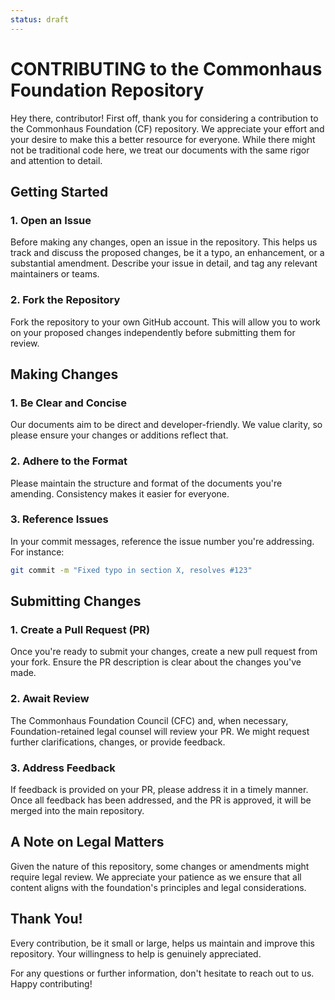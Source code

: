 ```yaml
---
status: draft
---
```

# CONTRIBUTING to the Commonhaus Foundation Repository

Hey there, contributor! First off, thank you for considering a contribution to the Commonhaus Foundation (CF) repository.
We appreciate your effort and your desire to make this a better resource for everyone.
While there might not be traditional code here, we treat our documents with the same rigor and attention to detail.

## Getting Started

### 1. Open an Issue

Before making any changes, open an issue in the repository. This helps us track and discuss the proposed changes, be it a typo, an enhancement, or a substantial amendment. Describe your issue in detail, and tag any relevant maintainers or teams.

### 2. Fork the Repository

Fork the repository to your own GitHub account. This will allow you to work on your proposed changes independently before submitting them for review.

## Making Changes

### 1. Be Clear and Concise

Our documents aim to be direct and developer-friendly. We value clarity, so please ensure your changes or additions reflect that.

### 2. Adhere to the Format

Please maintain the structure and format of the documents you're amending. Consistency makes it easier for everyone.

### 3. Reference Issues

In your commit messages, reference the issue number you're addressing. For instance:

```bash
git commit -m "Fixed typo in section X, resolves #123"
```

## Submitting Changes

### 1. Create a Pull Request (PR)

Once you're ready to submit your changes, create a new pull request from your fork. Ensure the PR description is clear about the changes you've made.

### 2. Await Review

The Commonhaus Foundation Council (CFC) and, when necessary, Foundation-retained legal counsel will review your PR.
We might request further clarifications, changes, or provide feedback.

### 3. Address Feedback

If feedback is provided on your PR, please address it in a timely manner. 
Once all feedback has been addressed, and the PR is approved, it will be merged into the main repository.

## A Note on Legal Matters

Given the nature of this repository, some changes or amendments might require legal review. 
We appreciate your patience as we ensure that all content aligns with the foundation's principles and legal considerations.

## Thank You!

Every contribution, be it small or large, helps us maintain and improve this repository. 
Your willingness to help is genuinely appreciated.

For any questions or further information, don't hesitate to reach out to us. Happy contributing!
